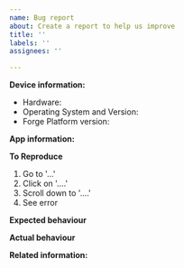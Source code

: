 ```yaml
---
name: Bug report
about: Create a report to help us improve
title: ''
labels: ''
assignees: ''

---
```


<!-- Please do not submit support requests or "How to" questions here! Instead use the community forum: https://community.trigger.io/ -->

<!-- Please check whether someone else has already filed an issue describing your problem before creating a new one. -->

**Device information:**
 - Hardware: 
 - Operating System and Version:
 - Forge Platform version:

**App information:**
<!-- Please drag your app's `src/config.json` and any relevant log files into this issue -->

**To Reproduce**
<!-- Steps to reproduce the behaviour -->
1. Go to '...'
2. Click on '....'
3. Scroll down to '....'
4. See error

**Expected behaviour**
<!-- A clear and concise description of what you expected to happen instead of the bug. --> 

**Actual behaviour**
<!-- A clear and concise description of what actually happens. Please attach screenshot(s) if it would help us to understand the problem. -->

**Related information:**
<!-- Please provide any code snippets or sample applications that demonstrate or reproduce  the issue -->
